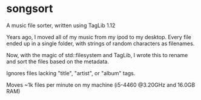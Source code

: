 # songsort

A music file sorter, written using TagLib 1.12

Years ago, I moved all of my music from my ipod to my desktop. Every file ended up in a single folder, with strings of random characters as filenames.

Now, with the magic of std::filesystem and TagLib, I wrote this to rename and sort the files based on the metadata.

Ignores files lacking "title", "artist", or "album" tags.

Moves ~1k files per minute on my machine (i5-4460 @3.20GHz and 16.0GB RAM)
